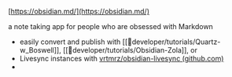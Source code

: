 [https://obsidian.md/](https://obsidian.md/)

a note taking app for people who are obsessed with Markdown 
- easily convert and publish with [[📁developer/tutorials/Quartz-w_Boswell]], [[📁developer/tutorials/Obsidian-Zola]], or 
- Livesync instances with [vrtmrz/obsidian-livesync (github.com)](https://github.com/vrtmrz/obsidian-livesync/)
- 